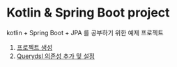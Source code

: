 # Kotlin & Spring Boot project

kotlin + Spring Boot + JPA 를 공부하기 위한 예제 프로젝트

1. [프로젝트 생성](./docs/1.프로젝트%20생성.md)
2. [Querydsl 의존성 추가 및 설정](./docs/2.Querydsl%20설정)



